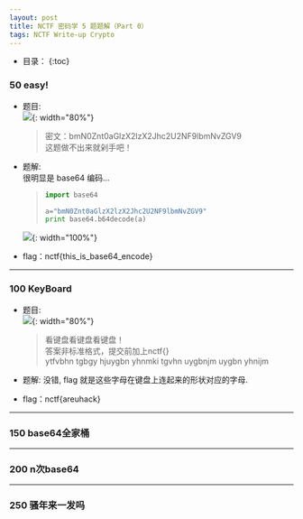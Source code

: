 ```yaml
---
layout: post
title: NCTF 密码学 5 题题解（Part 0）
tags: NCTF Write-up Crypto
---
```


* 目录：
{:toc}

### 50 easy! 
* 题目:  
![](http://r.photo.store.qq.com/psb?/V11aPCg53lyBwf/hD58R0mDJiyF4yACAFYXFymoREshDla9fAoSNAglfe8!/r/dHABAAAAAAAA){: width="80%"}  

	> 密文：bmN0Znt0aGlzX2lzX2Jhc2U2NF9lbmNvZGV9  
	> 这题做不出来就剁手吧！  

* 题解:  
很明显是 base64 编码...   

	> ```python  
	> import base64
	> 
	> a="bmN0Znt0aGlzX2lzX2Jhc2U2NF9lbmNvZGV9"
	> print base64.b64decode(a)
	> 
	> ```  

	![](http://r.photo.store.qq.com/psb?/V11aPCg53lyBwf/SdrWS.AZsyc2UpGXUd1PkwKTBp7Y3I8rOTeQNPMWyD8!/r/dOEAAAAAAAAA){: width="100%"}  

* flag：nctf{this_is_base64_encode}
<hr>

### 100 KeyBoard
* 题目:  
![](http://r.photo.store.qq.com/psb?/V11aPCg53lyBwf/Avd*sqJYWmLOvLDdp68YyWV5AfLoqsaghwKqxpBjttI!/r/dHEBAAAAAAAA){: width="80%"}  

	>  看键盘看键盘看键盘！  
	>  答案非标准格式，提交前加上nctf{}  
	>  ytfvbhn tgbgy hjuygbn yhnmki tgvhn uygbnjm uygbn yhnijm

* 题解:
没错, flag 就是这些字母在键盘上连起来的形状对应的字母.

* flag：nctf{areuhack}
<hr>

### 150 base64全家桶

<hr>

### 200 n次base64

<hr>

### 250 骚年来一发吗